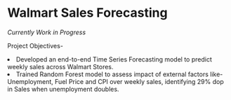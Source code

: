 <h1>Walmart Sales Forecasting</h1>

<i> Currently Work in Progress </i> <br>

Project Objectives-<br>
<li>Developed an end-to-end Time Series Forecasting model to predict weekly sales across Walmart Stores. </li>
<li>Trained Random Forest model to assess impact of external factors like- Unemployment, Fuel Price and CPI over weekly sales, identifying 29% dop in Sales when unemployment doubles.</li>
